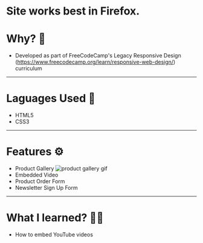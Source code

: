 # Site works best in Firefox.

# Why? 🤔
- Developed as part of FreeCodeCamp's Legacy Responsive Design (https://www.freecodecamp.org/learn/responsive-web-design/) curriculum 

---

# Laguages Used 💬
- HTML5
- CSS3

---

# Features ⚙
- Product Gallery
![product gallery gif](./gifs/product-section.gif)
- Embedded Video
- Product Order Form
- Newsletter Sign Up Form 

---

# What I learned? 👨‍💻
- How to embed YouTube videos
